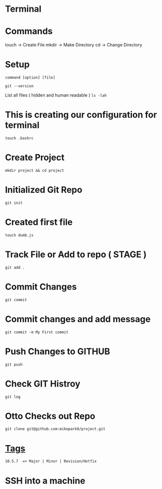 # Terminal


# Commands 
touch -> Create File
mkdir -> Make Directory
cd -> Change Directory

# Setup

`command [option] [file]`

`git --version`

List all files ( hidden and human readable )
`ls -lah`


# This is creating our configuration for terminal
`touch .bashrc`

# Create Project
`mkdir project && cd project`

# Initialized Git Repo
`git init`

# Created first file
`touch dumb.js`

# Track File or Add to repo ( STAGE )
`git add .`

# Commit Changes
`git commit`

# Commit changes and add message 
`git commit -m My First commit`

# Push Changes to GITHUB
`git push `

# Check GIT Histroy
`git log`

# Otto Checks out Repo
`git clone git@github.com:mikepark8/project.git`

# [Tags](https://en.wikipedia.org/wiki/Software_versioning)
`10.5.7  => Major | Minor | Revision/Hotfix `








# SSH into a machine

